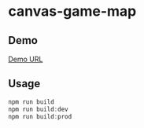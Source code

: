 # canvas-game-map


## Demo

[Demo URL](http://enesyuksel.com/demo/canvasmap/)

## Usage

```javascript
npm run build
npm run build:dev
npm run build:prod
```
